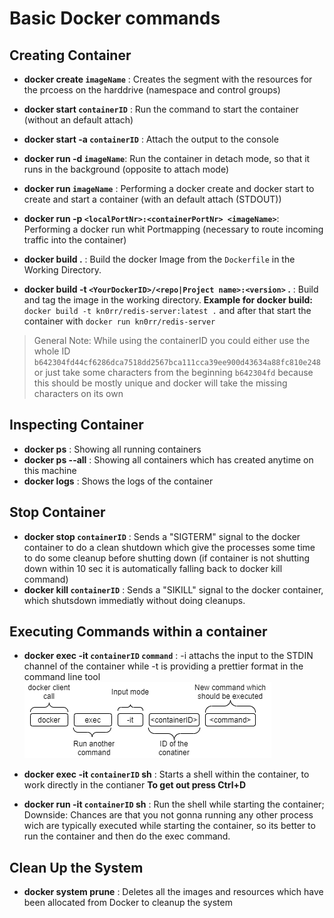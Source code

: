 # Basic Docker commands


## Creating Container
- **docker create `imageName`** : Creates the segment with the resources for the prcoess on the harddrive (namespace and control groups)

- **docker start `containerID`** : Run the command to start the container (without an default attach)

- **docker start -a `containerID`** : Attach the output to the console 

- **docker run -d `imageName`**: Run the container in detach mode, so that it runs in the background (opposite to attach mode)

- **docker run `imageName`** : Performing a docker create and docker start to create and start a container (with an default attach (STDOUT))

- **docker run -p `<localPortNr>:<containerPortNr> <imageName>`**: Performing a docker run whit Portmapping (necessary to route incoming traffic into the container)

- **docker build .** : Build the docker Image from the `Dockerfile` in the Working Directory.

- **docker build -t `<YourDockerID>/<repo|Project name>:<version>` .** : Build and tag the image in the working directory. **Example for docker build:** `docker build -t kn0rr/redis-server:latest .` and after that start the container with `docker run kn0rr/redis-server`

> General Note: While using the containerID you could either use the whole ID `b642304fd44cf6286dca7518dd2567bca111cca39ee900d43634a88fc810e248` or  just take some characters from the beginning `b642304fd` because this should be mostly unique and docker will take the missing characters on its own 

## Inspecting Container
- **docker ps** : Showing all running containers
- **docker ps --all** : Showing all containers which has created anytime on this machine
- **docker logs** : Shows the logs of the container

## Stop Container
- **docker stop `containerID`** :  Sends a "SIGTERM" signal to the docker container to do a clean shutdown which give the processes some time to do some cleanup before shutting down (if container is not shutting down within 10 sec it is automatically falling back to docker kill command)
- **docker kill `containerID`** : Sends a "SIKILL" signal to the docker container, which shutsdown immediatly without doing cleanups.

## Executing Commands within a container
- **docker exec -it `containerID` `command`** : -i attachs the input to the STDIN channel of the container while -t is providing a prettier format in the command line tool
 ![Docker Execute Command](img/docker_execute_command.png)

 - **docker exec -it `containerID` sh** : Starts a shell within the container, to work directly in the contianer **To get out press Ctrl+D**

 - **docker run -it `containerID` sh** : Run the shell while starting the container; Downside: Chances are that you not gonna running any other process wich are typically executed while starting the container, so its better to run the container and then do the exec command.


## Clean Up the System
- **docker system prune** : Deletes all the images and resources which have been allocated from Docker to cleanup the system 
